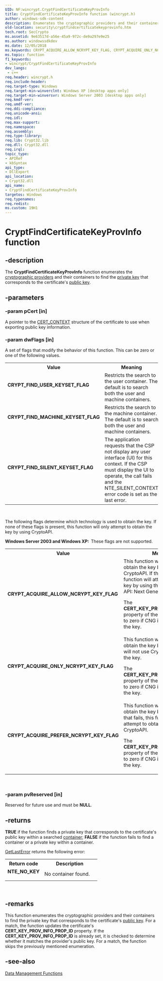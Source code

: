 ```yaml
---
UID: NF:wincrypt.CryptFindCertificateKeyProvInfo
title: CryptFindCertificateKeyProvInfo function (wincrypt.h)
author: windows-sdk-content
description: Enumerates the cryptographic providers and their containers to find the private key that corresponds to the certificate's public key.
old-location: security\cryptfindcertificatekeyprovinfo.htm
tech.root: SecCrypto
ms.assetid: 9e63517d-a56e-45a9-972c-de9a297e9e25
ms.author: windowssdkdev
ms.date: 12/05/2018
ms.keywords: CRYPT_ACQUIRE_ALLOW_NCRYPT_KEY_FLAG, CRYPT_ACQUIRE_ONLY_NCRYPT_KEY_FLAG, CRYPT_ACQUIRE_PREFER_NCRYPT_KEY_FLAG, CRYPT_FIND_MACHINE_KEYSET_FLAG, CRYPT_FIND_SILENT_KEYSET_FLAG, CRYPT_FIND_USER_KEYSET_FLAG, CryptFindCertificateKeyProvInfo, CryptFindCertificateKeyProvInfo function [Security], _crypto2_cryptfindcertificatekeyprovinfo, security.cryptfindcertificatekeyprovinfo, wincrypt/CryptFindCertificateKeyProvInfo
ms.topic: function
f1_keywords:
- wincrypt/CryptFindCertificateKeyProvInfo
dev_langs:
 - c++
req.header: wincrypt.h
req.include-header: 
req.target-type: Windows
req.target-min-winverclnt: Windows XP [desktop apps only]
req.target-min-winversvr: Windows Server 2003 [desktop apps only]
req.kmdf-ver: 
req.umdf-ver: 
req.ddi-compliance: 
req.unicode-ansi: 
req.idl: 
req.max-support: 
req.namespace: 
req.assembly: 
req.type-library: 
req.lib: Crypt32.lib
req.dll: Crypt32.dll
req.irql: 
topic_type:
- APIRef
- kbSyntax
api_type:
- DllExport
api_location:
- Crypt32.dll
api_name:
- CryptFindCertificateKeyProvInfo
targetos: Windows
req.typenames: 
req.redist: 
ms.custom: 19H1
---
```


# CryptFindCertificateKeyProvInfo function


## -description


The <b>CryptFindCertificateKeyProvInfo</b> function enumerates the <a href="https://docs.microsoft.com/windows/desktop/SecGloss/c-gly">cryptographic providers</a> and their containers to find the <a href="https://docs.microsoft.com/windows/desktop/SecGloss/p-gly">private key</a> that corresponds to the certificate's <a href="https://docs.microsoft.com/windows/desktop/SecGloss/p-gly">public key</a>.


## -parameters




### -param pCert [in]

A pointer to the 
<a href="https://docs.microsoft.com/windows/desktop/api/wincrypt/ns-wincrypt-cert_context">CERT_CONTEXT</a> structure of the certificate to use when exporting public key information.


### -param dwFlags [in]

A set of flags that modify the behavior of this function. This can be zero or one of the following values.
						
					

<table>
<tr>
<th>Value</th>
<th>Meaning</th>
</tr>
<tr>
<td width="40%"><a id="CRYPT_FIND_USER_KEYSET_FLAG"></a><a id="crypt_find_user_keyset_flag"></a><dl>
<dt><b>CRYPT_FIND_USER_KEYSET_FLAG</b></dt>
</dl>
</td>
<td width="60%">
Restricts the search to the user container. The default is to search both the user and machine containers.

</td>
</tr>
<tr>
<td width="40%"><a id="CRYPT_FIND_MACHINE_KEYSET_FLAG"></a><a id="crypt_find_machine_keyset_flag"></a><dl>
<dt><b>CRYPT_FIND_MACHINE_KEYSET_FLAG</b></dt>
</dl>
</td>
<td width="60%">
Restricts the search to the machine container. The default is to search both the user and machine containers.

</td>
</tr>
<tr>
<td width="40%"><a id="CRYPT_FIND_SILENT_KEYSET_FLAG"></a><a id="crypt_find_silent_keyset_flag"></a><dl>
<dt><b>CRYPT_FIND_SILENT_KEYSET_FLAG</b></dt>
</dl>
</td>
<td width="60%">
The application requests that the CSP not display any user interface (UI) for this context. If the CSP must display the UI to operate, the call fails and the NTE_SILENT_CONTEXT error code is set as the last error.

</td>
</tr>
</table>
 


The following flags determine which technology is used to obtain the key. If none of these flags is present, this function will only attempt to obtain the key by using CryptoAPI.

<b>Windows Server 2003 and Windows XP:  </b>These flags are not supported.



<table>
<tr>
<th>Value</th>
<th>Meaning</th>
</tr>
<tr>
<td width="40%"><a id="CRYPT_ACQUIRE_ALLOW_NCRYPT_KEY_FLAG"></a><a id="crypt_acquire_allow_ncrypt_key_flag"></a><dl>
<dt><b>CRYPT_ACQUIRE_ALLOW_NCRYPT_KEY_FLAG</b></dt>
</dl>
</td>
<td width="60%">
This function will attempt to obtain the key by using CryptoAPI. If that fails, this function will attempt to obtain the key by using the Cryptography API:  Next Generation (CNG). 

The <b>CERT_KEY_PROV_INFO_PROP_ID</b> property of the certificate is set to zero if CNG is used to obtain the key.

</td>
</tr>
<tr>
<td width="40%"><a id="CRYPT_ACQUIRE_ONLY_NCRYPT_KEY_FLAG_"></a><a id="crypt_acquire_only_ncrypt_key_flag_"></a><dl>
<dt><b>CRYPT_ACQUIRE_ONLY_NCRYPT_KEY_FLAG
</b></dt>
</dl>
</td>
<td width="60%">
This function will only attempt to obtain the key by using CNG and will not use CryptoAPI to obtain the key. 

The <b>CERT_KEY_PROV_INFO_PROP_ID</b> property of the certificate is set to zero if CNG is used to obtain the key.

</td>
</tr>
<tr>
<td width="40%"><a id="CRYPT_ACQUIRE_PREFER_NCRYPT_KEY_FLAG"></a><a id="crypt_acquire_prefer_ncrypt_key_flag"></a><dl>
<dt><b>CRYPT_ACQUIRE_PREFER_NCRYPT_KEY_FLAG</b></dt>
</dl>
</td>
<td width="60%">
This function will attempt to obtain the key by using CNG. If that fails, this function will attempt to obtain the key by using CryptoAPI. 

The <b>CERT_KEY_PROV_INFO_PROP_ID</b> property of the certificate is set to zero if CNG is used to obtain the key.

</td>
</tr>
</table>
 


### -param pvReserved [in]

Reserved for future use and must be <b>NULL</b>.


## -returns



<b>TRUE</b> if the function finds a private key that corresponds to the certificate's public key within a searched <a href="https://docs.microsoft.com/windows/desktop/SecGloss/k-gly">container</a>; <b>FALSE</b> if the function fails to find a container or a private key within a container.


<a href="https://docs.microsoft.com/windows/desktop/api/errhandlingapi/nf-errhandlingapi-getlasterror">GetLastError</a> returns the following error:

<table>
<tr>
<th>Return code</th>
<th>Description</th>
</tr>
<tr>
<td width="40%">
<dl>
<dt><b>NTE_NO_KEY</b></dt>
</dl>
</td>
<td width="60%">
No container found.

</td>
</tr>
</table>
 




## -remarks



This function enumerates the cryptographic providers and their containers to find the private key that corresponds to the certificate's <a href="https://docs.microsoft.com/windows/desktop/SecGloss/p-gly">public key</a>. For a match, the function updates the certificate's <b>CERT_KEY_PROV_INFO_PROP_ID</b> property. If the <b>CERT_KEY_PROV_INFO_PROP_ID</b> is already set, it is checked to determine whether it matches the provider's public key. For a match, the function skips the previously mentioned enumeration.




## -see-also




<a href="https://docs.microsoft.com/windows/desktop/SecCrypto/cryptography-functions">Data Management Functions</a>
 

 

